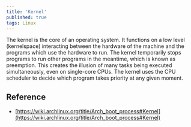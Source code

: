 ```yaml
---
title: 'Kernel'
published: true
tags: Linux
---
```


The kernel is the core of an operating system. It functions on a low level
(kernelspace) interacting between the hardware of the machine and the programs
which use the hardware to run. The kernel temporarily stops programs to run
other programs in the meantime, which is known as preemption. This creates the
illusion of many tasks being executed simultaneously, even on single-core CPUs.
The kernel uses the CPU scheduler to decide which program takes priority at any
given moment.

## Reference

- [https://wiki.archlinux.org/title/Arch_boot_process#Kernel](https://wiki.archlinux.org/title/Arch_boot_process#Kernel)